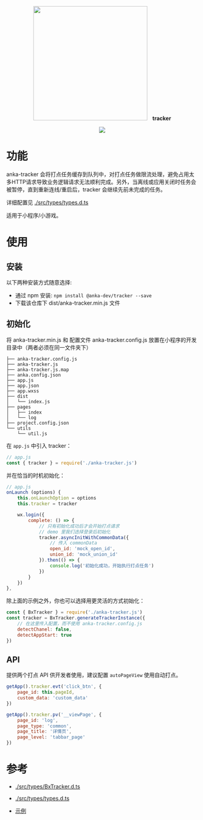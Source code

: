 <p align="center">
  <img src="https://user-images.githubusercontent.com/10026019/44260701-d84b6e80-a247-11e8-9d79-5f82be615c84.png" width="300"/>
  <b>&nbsp;&nbsp;&nbsp;tracker</b>
</p>

<p align="center">
	<a href="https://www.npmjs.com/package/@anka-dev/tracker">
	<img src="https://badge.fury.io/js/%40anka-dev%2Ftracker.svg"/>
	</a>
</p>

# 功能

anka-tracker 会将打点任务缓存到队列中，对打点任务做限流处理，避免占用太多HTTP请求导致业务逻辑请求无法顺利完成。另外，当离线或应用关闭时任务会被暂停，直到重新连线/重启后，tracker 会继续先前未完成的任务。

详细配置见 [./src/types/types.d.ts](./src/types/types.d.ts)

适用于小程序/小游戏。

# 使用

## 安装

以下两种安装方式随意选择:

- 通过 npm 安装: `npm install @anka-dev/tracker --save`
- 下载该仓库下 dist/anka-tracker.min.js 文件

## 初始化

将 anka-tracker.min.js 和 配置文件 anka-tracker.config.js 放置在小程序的开发目录中（两者必须在同一文件夹下）

```shell
├── anka-tracker.config.js
├── anka-tracker.js
├── anka-tracker.js.map
├── anka.config.json
├── app.js
├── app.json
├── app.wxss
├── dist
│   └── index.js
├── pages
│   ├── index
│   └── log
├── project.config.json
└── utils
    └── util.js
```

在 `app.js` 中引入 tracker：

```javascript
// app.js
const { tracker } = require('./anka-tracker.js')
```

并在恰当的时机初始化：

```javascript
// app.js
onLaunch (options) {
	this.onLaunchOption = options
	this.tracker = tracker

	wx.login({
		complete: () => {
			// 只有初始化成功后才会开始打点请求
			// demo 里我们选择登录后初始化
			tracker.asyncInitWithCommonData({
				// 传入 commonData
				open_id: 'mock_open_id',
				union_id: 'mock_union_id'
			}).then(() => {
				console.log('初始化成功，开始执行打点任务')
			})
		}
	})
},
```

除上面的示例之外，你也可以选择用更灵活的方式初始化：

```javascript
const { BxTracker } = require('./anka-tracker.js')
const tracker = BxTracker.generateTrackerInstance({
    // 在这里传入配置，而不使用 anka-tracker.config.js
    detectChanel: false,
    detectAppStart: true
})
```

## API

提供两个打点 API 供开发者使用，建议配置 `autoPageView` 使用自动打点。

```javascript
getApp().tracker.evt('click_btn', {
	page_id: this.pageId,
	custom_data: 'custom_data'
})

getApp().tracker.pv('__viewPage', {
	page_id: 'log',
	page_type: 'common',
	page_title: '详情页',
	page_level: 'tabbar_page'
})
```

# 参考

- [./src/types/BxTracker.d.ts](./src/types/BxTracker.d.ts)

- [./src/types/types.d.ts](./src/types/types.d.ts)

- [示例](./test)
